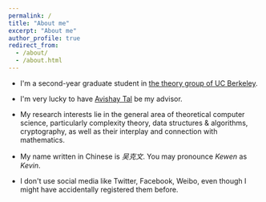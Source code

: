 ```yaml
---
permalink: /
title: "About me"
excerpt: "About me"
author_profile: true
redirect_from: 
  - /about/
  - /about.html
---
```


* I'm a second-year graduate student in [the theory group of UC Berkeley](http://theory.cs.berkeley.edu/).
* I'm very lucky to have [Avishay Tal](http://www.avishaytal.org/) be my advisor.
* My research interests lie in the general area of theoretical computer science, particularly complexity theory, data structures & algorithms, cryptography, as well as their interplay and connection with mathematics.

* My name written in Chinese is *吴克文*. You may pronounce *Kewen* as *Kevin*.

* I don't use social media like Twitter, Facebook, Weibo, even though I might have accidentally registered them before.
